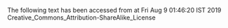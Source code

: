 The following text has been accessed from at Fri Aug 9 01:46:20 IST 2019
Creative_Commons_Attribution-ShareAlike_License
